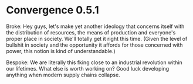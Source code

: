 # Convergence 0.5.1

Broke: Hey guys, let's make yet another ideology
that concerns itself with the distribution of resources,
the means of production and everyone's proper place in society. We'll
totally get it right this time. (Given the level of 
bullshit in society and the opportunity it affords
for those concerned with power, this notion is kind 
of understandable.)
         
Bespoke: We are literally this fking close
to an industrial revolution within our lifetimes.
What else is worth working on? Good luck developing anything
when modern supply chains collapse. 

